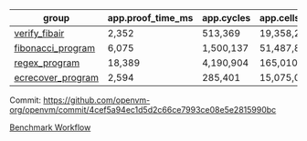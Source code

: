 | group | app.proof_time_ms | app.cycles | app.cells_used | leaf.proof_time_ms | leaf.cycles | leaf.cells_used |
| -- | -- | -- | -- | -- | -- | -- |
| [verify_fibair](https://github.com/openvm-org/openvm/blob/benchmark-results/benchmarks/verify_fibair-4cef5a94ec1d5d2c66ce7993ce08e5e2815990bc.md) | 2,352 |  513,369 |  19,358,282 |- | - | - |
| [fibonacci_program](https://github.com/openvm-org/openvm/blob/benchmark-results/benchmarks/fibonacci-4cef5a94ec1d5d2c66ce7993ce08e5e2815990bc.md) | 6,075 |  1,500,137 |  51,487,838 | 7,918 |  1,817,269 |  70,257,546 |
| [regex_program](https://github.com/openvm-org/openvm/blob/benchmark-results/benchmarks/regex-4cef5a94ec1d5d2c66ce7993ce08e5e2815990bc.md) | 18,389 |  4,190,904 |  165,010,909 | 17,084 |  3,007,693 |  141,619,722 |
| [ecrecover_program](https://github.com/openvm-org/openvm/blob/benchmark-results/benchmarks/ecrecover-4cef5a94ec1d5d2c66ce7993ce08e5e2815990bc.md) | 2,594 |  285,401 |  15,075,033 | 21,238 |  4,138,862 |  202,805,876 |


Commit: https://github.com/openvm-org/openvm/commit/4cef5a94ec1d5d2c66ce7993ce08e5e2815990bc

[Benchmark Workflow](https://github.com/openvm-org/openvm/actions/runs/12936873694)
